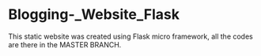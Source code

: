 # Blogging-_Website_Flask
This static website was created using Flask micro framework, all the codes are there in the MASTER BRANCH.
